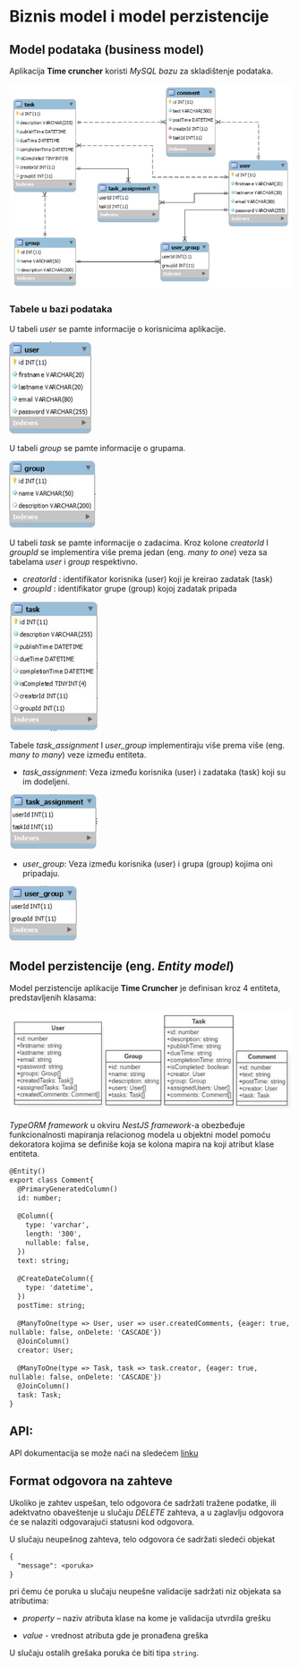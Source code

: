 # Biznis model i model perzistencije

## Model podataka (business model)

Aplikacija **Time cruncher** koristi _MySQL bazu_ za skladištenje podataka.

![sema baza podataka](https://github.com/pripovedac/TimeCruncher/blob/master/Documents/Images/1.%20database.png)

### Tabele u bazi podataka

U tabeli _user_ se pamte informacije o korisnicima aplikacije.

![tabela user](https://github.com/pripovedac/TimeCruncher/blob/master/Documents/Images/2.%20table_user.png)

U tabeli _group_ se pamte informacije o grupama.

![tabela group](https://github.com/pripovedac/TimeCruncher/blob/master/Documents/Images/3.%20table_group.png)

U tabeli _task_ se pamte informacije o zadacima. Kroz
kolone _creatorId_ I _groupId_ se implementira više prema jedan (eng. _many to one_) veza sa tabelama _user_ i _group_ respektivno.

* _creatorId_ : identifikator korisnika (user) koji je kreirao zadatak (task)
* _groupId_ : identifikator grupe (group) kojoj zadatak pripada

![tabela task](https://github.com/pripovedac/TimeCruncher/blob/master/Documents/Images/4.%20table_task.png)

Tabele _task_assignment_ I _user_group_ implementiraju više prema više (eng. _many to many_) veze između entiteta.

* _task_assignment_: Veza između korisnika (user) i zadataka (task) koji su im dodeljeni.

![tabela task_assignment](https://github.com/pripovedac/TimeCruncher/blob/master/Documents/Images/5.%20table_task_assignment.png)

* _user_group_: Veza između korisnika (user) i grupa (group) kojima oni pripadaju.

![tabela user_group](https://github.com/pripovedac/TimeCruncher/blob/master/Documents/Images/6.%20table_user_group.png)

## Model perzistencije (eng. _Entity model_)

Model perzistencije aplikacije **Time Cruncher** je definisan kroz 4 entiteta, predstavljenih klasama:

![entity model](https://github.com/pripovedac/TimeCruncher/blob/master/Documents/Images/7.%20entity_model.png)

_TypeORM framework_ u okviru _NestJS framework_-a obezbeđuje funkcionalnosti mapiranja relacionog 
modela u objektni model pomoću dekoratora kojima se definiše koja se kolona mapira na koji atribut klase entiteta.

```
@Entity()
export class Comment{
  @PrimaryGeneratedColumn()
  id: number;

  @Column({
    type: 'varchar',
    length: '300',
    nullable: false,
  })
  text: string;

  @CreateDateColumn({
    type: 'datetime',
  })
  postTime: string;

  @ManyToOne(type => User, user => user.createdComments, {eager: true, nullable: false, onDelete: 'CASCADE'})
  @JoinColumn()
  creator: User;

  @ManyToOne(type => Task, task => task.creator, {eager: true, nullable: false, onDelete: 'CASCADE'})
  @JoinColumn()
  task: Task;
}
```

## API:
API dokumentacija se može naći na sledećem [linku](https://web.postman.co/collections/4198505-b5bc1c44-01d2-4826-be7e-4136c4189293?workspace=ea74e7a6-cead-4eae-8f6a-a5655ed7f042#introduction)

## Format odgovora na zahteve

Ukoliko je zahtev uspešan, telo odgovora će sadržati tražene podatke,
ili adektvatno obaveštenje u slučaju _DELETE_ zahteva, a u zaglavlju odgovora će se nalaziti
odgovarajući statusni kod odgovora. 

U slučaju neupešnog zahteva, telo odgovora će sadržati sledeći objekat

```
{
  "message": <poruka>
}
```

pri čemu će poruka u slučaju neupešne validacije sadržati niz objekata sa atributima:

* _property_ – naziv atributa klase na kome je validacija utvrdila grešku

* _value_ - vrednost atributa gde je pronađena greška

U slučaju ostalih grešaka poruka će biti tipa `string`.
